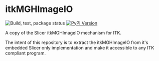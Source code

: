 itkMGHImageIO
=============

![Build, test, package status](https://github.com/InsightSoftwareConsortium/itkMGHImageIO/workflows/Build,%20test,%20package/badge.svg)
[![PyPI Version](https://img.shields.io/pypi/v/itk-iomgh.svg)](https://pypi.python.org/pypi/itk-iomgh)

A copy of the Slicer itkMGHImageIO mechanism for ITK.

The intent of this repository is to extract the itkMGHImageIO from it's embedded Slicer only implementation and make it accessible to any ITK compliant program.
